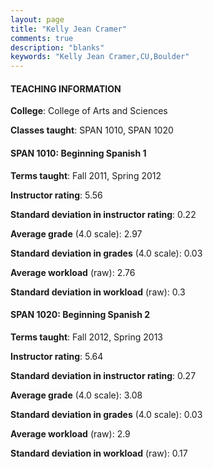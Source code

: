 ```yaml
---
layout: page
title: "Kelly Jean Cramer" 
comments: true
description: "blanks"
keywords: "Kelly Jean Cramer,CU,Boulder"
---
```

<head>
<script src="https://ajax.googleapis.com/ajax/libs/jquery/2.1.3/jquery.min.js"></script>
<script src="https://dl.dropboxusercontent.com/s/pc42nxpaw1ea4o9/highcharts.js?dl=0"></script>
<!-- <script src="../assets/js/highcharts.js"></script> -->
<style type="text/css">@font-face {
	font-family: "Bebas Neue";
	src: url(https://www.filehosting.org/file/details/544349/BebasNeue Regular.otf) format("opentype");
	}
	h1.Bebas { 
		font-family: "Bebas Neue", Verdana, Tahoma;
	}
</style>
</head>
	   
#### TEACHING INFORMATION

**College**: College of Arts and Sciences

**Classes taught**: SPAN 1010, SPAN 1020

#### SPAN 1010: Beginning Spanish 1

**Terms taught**: Fall 2011, Spring 2012

**Instructor rating**: 5.56

**Standard deviation in instructor rating**: 0.22

**Average grade** (4.0 scale): 2.97

**Standard deviation in grades** (4.0 scale): 0.03

**Average workload** (raw): 2.76

**Standard deviation in workload** (raw): 0.3

#### SPAN 1020: Beginning Spanish 2

**Terms taught**: Fall 2012, Spring 2013

**Instructor rating**: 5.64

**Standard deviation in instructor rating**: 0.27

**Average grade** (4.0 scale): 3.08

**Standard deviation in grades** (4.0 scale): 0.03

**Average workload** (raw): 2.9

**Standard deviation in workload** (raw): 0.17

